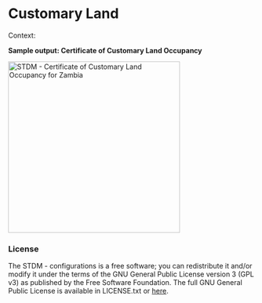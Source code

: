 **Customary Land**
==================


Context: 


**Sample output: Certificate of Customary Land Occupancy**

<img width="350" alt="STDM - Certificate of Customary Land Occupancy for Zambia" src="../images/readme/zambia_certificate_customary_land_occupancy.png" />

### License

The STDM - configurations is a free software; you can redistribute it and/or modify it under the terms of the GNU General Public License version 3 (GPL v3) as published by the Free Software Foundation. The full GNU General Public License is available in LICENSE.txt or [here](http://www.gnu.org/licenses/gpl-3.0.html).